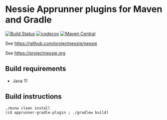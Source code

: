 # Nessie Apprunner plugins for Maven and Gradle

[![Build Status](https://github.com/projectnessie/nessie-apprunner/workflows/Apprunner%20CI/badge.svg)](https://github.com/projectnessie/nessie-apprunner/actions)
[![codecov](https://codecov.io/gh/projectnessie/nessie-apprunner/branch/main/graph/badge.svg?token=xyz)](https://codecov.io/gh/projectnessie/nessie-apprunner)
[![Maven Central](https://img.shields.io/maven-central/v/org.projectnessie.nessie-apprunner/nessie-apprunner-parent)](https://search.maven.org/artifact/org.projectnessie.nessie-apprunner/nessie-apprunner-parent)

See https://github.com/projectnessie/nessie

See https://projectnessie.org

## Build requirements

* Java 11

## Build instructions

```basb
./mvnw clean install
(cd apprunner-gradle-plugin ; ./gradlew build)
```
